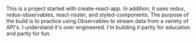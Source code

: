 This is a project started with create-react-app. In addition, it uses redux, redux-observables, react-router, and styled-components. The purpose of the build is to practice using Observables to stream data from a variety of API's. I understand it's over engineered. I'm building it partly for education and partly for fun.
